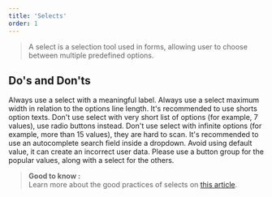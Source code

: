 ```yaml
---
title: 'Selects'
order: 1
---
```


> A select is a selection tool used in forms, allowing user to choose between multiple predefined options.
<preview path="src/pages/Components/Select/previews/Select-default" nude="true"></preview>

## Do's and Don'ts

<hintitem>
  Always use a select with a meaningful label.
</hintitem>

<hintitem>
  Always use a select maximum width in relation to the options line length.
</hintitem>

<hintitem>
  It's recommended to use shorts option texts.
</hintitem>

<hintitem dont="true">
  Don't use select with very short list of options (for example, 7 values), use radio buttons instead.
</hintitem>

<hintitem dont="true">
  Don't use select with infinite options (for example, more than 15 values), they are hard to scan. It's recommended to use an autocomplete search field inside a dropdown.
</hintitem>

<hintitem dont="true">
  Avoid using default value, it can create an incorrect user data. Please use a button group for the popular values, along with a select for the others.
</hintitem>

> **Good to know :**<br>
> Learn more about the good practices of selects on [this article](https://uxplanet.org/ux-design-drop-downs-in-forms-c6943ec30037).